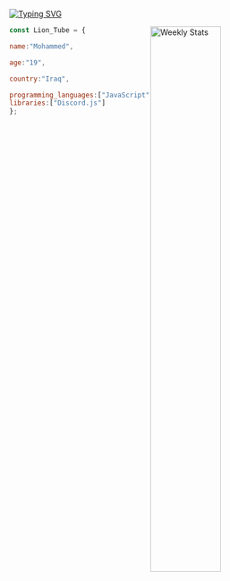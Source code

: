 <a href="https://git.io/typing-svg"><img src="https://readme-typing-svg.herokuapp.com?font=Fira+Code&pause=1000&color=07447E&random=false&width=435&lines=Hi+there+%2C+I'm+Lion+Tube+%F0%9F%91%8B" alt="Typing SVG" /></a>

<a href="https://discord.com/users/81440962496172032" target="_blank">
        <img width="50%" align="right" alt="Weekly Stats" src="https://media.discordapp.net/attachments/1225122185484570735/1233789296608149545/Screenshot_2024-04-27_173533.png?ex=662e5f53&is=662d0dd3&hm=a29d6f34514d503e7ee7127fc3571ffdeffc517bde53e1f339112dd7cf35eafe&=&format=webp&quality=lossless">


```js
const Lion_Tube = {

name:"Mohammed",

age:"19",

country:"Iraq",

programming_languages:["JavaScript"],
libraries:["Discord.js"]
};
```
